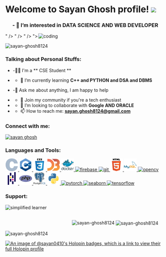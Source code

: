 # Welcome to Sayan Ghosh profile! <a href="#" target="_blank"><img src="https://media.giphy.com/media/hvRJCLFzcasrR4ia7z/giphy.gif" width="25px"></a>

<h3 align="center">- 👀 I’m interested in DATA SCIENCE AND WEB DEVELOPER</h3>

<img align="right" alt="coding" width="400" src="https://github.com/user-attachments/assets/b775fb7c-8fd2-4e97-9050-9949fd1cbcfb" />
" />
" />
" />
">

<p align="left"> <img src="https://komarev.com/ghpvc/?username=sayan-ghosh8124&label=Profile%20views&color=0e75b6&style=flat" alt="sayan-ghosh8124" /> </p>

### Talking about Personal Stuffs:

- -👨‍🎓 I'm a ** CSE Student **
  
- - 🌱 I’m currently learning **C++ and PYTHON and DSA and DBMS**

- -💬 Ask me about anything, I am happy to help
  
- - 👯 Join my community if you're a tech enthusiast
    
- - 💞️ I’m looking to collaborate with **Google AND ORACLE**

- - 📫 How to reach me: **sayan.ghosh8124@gmail.com**

<h3 align="left">Connect with me:</h3>
<p align="left">
  <a href="https://www.linkedin.com/in/sayan-ghosh-3b7113366" target="_blank">
    <img src="https://raw.githubusercontent.com/rahuldkjain/github-profile-readme-generator/master/src/images/icons/Social/linked-in-alt.svg" alt="sayan ghosh" height="30" width="40" />
  </a>
</p>


<h3 align="left">Languages and Tools:</h3>
<p align="left"> <a href="https://www.cprogramming.com/" target="_blank" rel="noreferrer"> <img src="https://raw.githubusercontent.com/devicons/devicon/master/icons/c/c-original.svg" alt="c" width="40" height="40"/> </a> <a href="https://www.w3schools.com/cpp/" target="_blank" rel="noreferrer"> <img src="https://raw.githubusercontent.com/devicons/devicon/master/icons/cplusplus/cplusplus-original.svg" alt="cplusplus" width="40" height="40"/> </a> <a href="https://www.w3schools.com/css/" target="_blank" rel="noreferrer"> <img src="https://raw.githubusercontent.com/devicons/devicon/master/icons/css3/css3-original-wordmark.svg" alt="css3" width="40" height="40"/> </a> <a href="https://d3js.org/" target="_blank" rel="noreferrer"> <img src="https://raw.githubusercontent.com/devicons/devicon/master/icons/d3js/d3js-original.svg" alt="d3js" width="40" height="40"/> </a> <a href="https://www.docker.com/" target="_blank" rel="noreferrer"> <img src="https://raw.githubusercontent.com/devicons/devicon/master/icons/docker/docker-original-wordmark.svg" alt="docker" width="40" height="40"/> </a> <a href="https://firebase.google.com/" target="_blank" rel="noreferrer"> <img src="https://www.vectorlogo.zone/logos/firebase/firebase-icon.svg" alt="firebase" width="40" height="40"/> </a> <a href="https://git-scm.com/" target="_blank" rel="noreferrer"> <img src="https://www.vectorlogo.zone/logos/git-scm/git-scm-icon.svg" alt="git" width="40" height="40"/> </a> <a href="https://www.w3.org/html/" target="_blank" rel="noreferrer"> <img src="https://raw.githubusercontent.com/devicons/devicon/master/icons/html5/html5-original-wordmark.svg" alt="html5" width="40" height="40"/> </a> <a href="https://www.mysql.com/" target="_blank" rel="noreferrer"> <img src="https://raw.githubusercontent.com/devicons/devicon/master/icons/mysql/mysql-original-wordmark.svg" alt="mysql" width="40" height="40"/> </a> <a href="https://opencv.org/" target="_blank" rel="noreferrer"> <img src="https://www.vectorlogo.zone/logos/opencv/opencv-icon.svg" alt="opencv" width="40" height="40"/> </a> <a href="https://pandas.pydata.org/" target="_blank" rel="noreferrer"> <img src="https://raw.githubusercontent.com/devicons/devicon/2ae2a900d2f041da66e950e4d48052658d850630/icons/pandas/pandas-original.svg" alt="pandas" width="40" height="40"/> </a> <a href="https://www.php.net" target="_blank" rel="noreferrer"> <img src="https://raw.githubusercontent.com/devicons/devicon/master/icons/php/php-original.svg" alt="php" width="40" height="40"/> </a> <a href="https://www.postgresql.org" target="_blank" rel="noreferrer"> <img src="https://raw.githubusercontent.com/devicons/devicon/master/icons/postgresql/postgresql-original-wordmark.svg" alt="postgresql" width="40" height="40"/> </a> <a href="https://www.python.org" target="_blank" rel="noreferrer"> <img src="https://raw.githubusercontent.com/devicons/devicon/master/icons/python/python-original.svg" alt="python" width="40" height="40"/> </a> <a href="https://pytorch.org/" target="_blank" rel="noreferrer"> <img src="https://www.vectorlogo.zone/logos/pytorch/pytorch-icon.svg" alt="pytorch" width="40" height="40"/> </a> <a href="https://seaborn.pydata.org/" target="_blank" rel="noreferrer"> <img src="https://seaborn.pydata.org/_images/logo-mark-lightbg.svg" alt="seaborn" width="40" height="40"/> </a> <a href="https://www.tensorflow.org" target="_blank" rel="noreferrer"> <img src="https://www.vectorlogo.zone/logos/tensorflow/tensorflow-icon.svg" alt="tensorflow" width="40" height="40"/> </a> </p>
<h3 align="left">Support:</h3>
<p><a href="#"> <img align="left" src="https://cdn.buymeacoffee.com/buttons/v2/default-yellow.png" height="50" width="210" alt="simplified learner" /></a></p><br><br>

<p><img align="left" src="https://github-readme-stats.vercel.app/api/top-langs?username=sayan-ghosh8124&show_icons=true&locale=en&layout=compact" alt="sayan-ghosh8124" /></p>

<p>&nbsp;<img align="center" src="https://github-readme-stats.vercel.app/api?username=sayan-ghosh8124&show_icons=true&locale=en" alt="sayan-ghosh8124" /></p>
<p><img align="center" src="https://github-readme-streak-stats.herokuapp.com/?user=sayan-ghosh8124&" alt="sayan-ghosh8124" /></p>

[![An image of @sayan0410's Holopin badges, which is a link to view their full Holopin profile](https://holopin.me/sayan0410)](https://holopin.io/@sayan0410)
